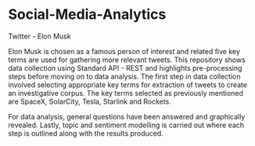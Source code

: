 # Social-Media-Analytics

Twitter - Elon Musk

Elon Musk is chosen as a famous person of interest and related five key terms are used for gathering more relevant tweets.
This repository shows data collection using Standard API - REST and highlights pre-processing steps before moving on to data analysis. The first step in data collection involved selecting appropriate key terms for extraction of tweets to create an investigative corpus. The key terms selected as previously mentioned are SpaceX, SolarCity, Tesla, Starlink and Rockets.

For data analysis, general questions have been answered and graphically revealed. Lastly, topic and sentiment modelling is carried out where each step is outlined along with the results produced.

